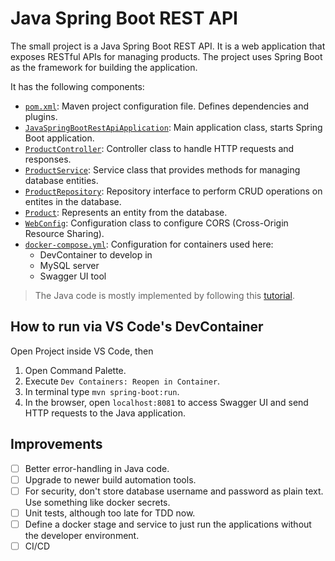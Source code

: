 # Java Spring Boot REST API

The small project is a Java Spring Boot REST API.
It is a web application that exposes RESTful APIs for managing products.
The project uses Spring Boot as the framework for building the application.

It has the following components:
- [`pom.xml`](pom.xml): Maven project configuration file. Defines dependencies and plugins.
- [`JavaSpringBootRestApiApplication`](src/main/java/com/example/JavaSpringBootRestApi/JavaSpringBootRestApiApplication.java): Main application class, starts Spring Boot application.
- [`ProductController`](src/main/java/com/example/JavaSpringBootRestApi/controller/ProductController.java): Controller class to handle HTTP requests and responses.
- [`ProductService`](src/main/java/com/example/JavaSpringBootRestApi/service/ProductService.java): Service class that provides methods for managing database entities.
- [`ProductRepository`](src/main/java/com/example/JavaSpringBootRestApi/repository/ProductRepository.java): Repository interface to perform CRUD operations on entites in the database.
- [`Product`](src/main/java/com/example/JavaSpringBootRestApi/entity/Product.java): Represents an entity from the database.
- [`WebConfig`](src/main/java/com/example/JavaSpringBootRestApi/config/WebConfig.java): Configuration class to configure CORS (Cross-Origin Resource Sharing).
- [`docker-compose.yml`](docker-compose.yml): Configuration for containers used here:
  - DevContainer to develop in
  - MySQL server
  - Swagger UI tool

> The Java code is mostly implemented by following this [tutorial](https://www.geeksforgeeks.org/easiest-way-to-create-rest-api-using-spring-boot/).

## How to run via VS Code's DevContainer

Open Project inside VS Code, then

1. Open Command Palette.
2. Execute `Dev Containers: Reopen in Container`.
3. In terminal type `mvn spring-boot:run`.
4. In the browser, open `localhost:8081` to access Swagger UI and send HTTP requests to the Java application.

## Improvements

- [ ] Better error-handling in Java code.
- [ ] Upgrade to newer build automation tools.
- [ ] For security, don't store database username and password as plain text. Use something like docker secrets.
- [ ] Unit tests, although too late for TDD now.
- [ ] Define a docker stage and service to just run the applications without the developer environment.
- [ ] CI/CD